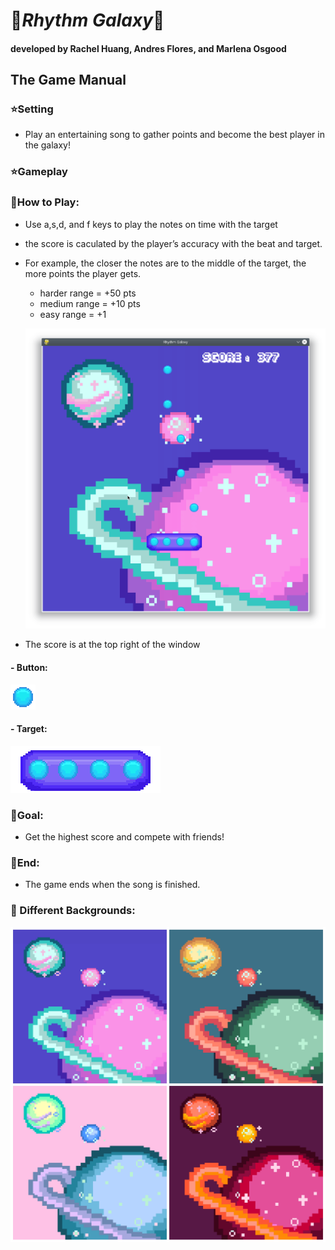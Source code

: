 # :milky_way:_**Rhythm Galaxy**_:milky_way:

#### developed by Rachel Huang, Andres Flores, and Marlena Osgood

## The Game Manual

### :star:Setting
  - Play an entertaining song to gather points and become the best player in the galaxy! 
  
### :star:Gameplay
### :gem:How to Play:
  - Use a,s,d, and f keys to play the notes on time with the target
  
  - the score is caculated by the player’s accuracy with the beat and target.
  - For example, the closer the notes are to the middle of the target, the more points the player gets.
    - harder range = +50 pts
    - medium range = +10 pts
    - easy range = +1
    
    ![screen shot](https://github.com/FB-18-19-PreAP-CS/mygame-uwu/blob/master/game_ss.png?raw=true)
  - The score is at the top right of the window
#### - Button:
![button](https://github.com/FB-18-19-PreAP-CS/mygame-uwu/blob/master/blue_button-1-1.png.png?raw=true)

#### - Target:
![target](https://github.com/FB-18-19-PreAP-CS/mygame-uwu/blob/master/target-1.png?raw=true)
### :gem:Goal:
  - Get the highest score and compete with friends! 

### :gem:End:
  - The game ends when the song is finished.

### :gem: Different Backgrounds:

![collage](https://github.com/FB-18-19-PreAP-CS/mygame-uwu/blob/master/collage.jpg?raw=true)
